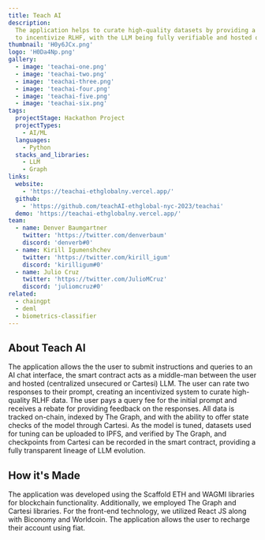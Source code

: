 ```yaml
---
title: Teach AI
description:
  The application helps to curate high-quality datasets by providing a framework
  to incentivize RLHF, with the LLM being fully verifiable and hosted on-chain.
thumbnail: 'H0y6JCx.png'
logo: 'H0Da4Np.png'
gallery:
  - image: 'teachai-one.png'
  - image: 'teachai-two.png'
  - image: 'teachai-three.png'
  - image: 'teachai-four.png'
  - image: 'teachai-five.png'
  - image: 'teachai-six.png'
tags:
  projectStage: Hackathon Project
  projectTypes:
    - AI/ML
  languages:
    - Python
  stacks_and_libraries:
    - LLM
    - Graph
links:
  website:
    - 'https://teachai-ethglobalny.vercel.app/'
  github:
    - 'https://github.com/teachAI-ethglobal-nyc-2023/teachai'
  demo: 'https://teachai-ethglobalny.vercel.app/'
team:
  - name: Denver Baumgartner
    twitter: 'https://twitter.com/denverbaum'
    discord: 'denverb#0'
  - name: Kirill Igumenshchev
    twitter: 'https://twitter.com/kirill_igum'
    discord: 'kirilligum#0'
  - name: Julio Cruz
    twitter: 'https://twitter.com/JulioMCruz'
    discord: 'juliomcruz#0'
related:
  - chaingpt
  - deml
  - biometrics-classifier
---
```


## About Teach AI

The application allows the the user to submit instructions and queries to an AI
chat interface, the smart contract acts as a middle-man between the user and
hosted (centralized unsecured or Cartesi) LLM. The user can rate two responses
to their prompt, creating an incentivized system to curate high-quality RLHF
data. The user pays a query fee for the initial prompt and receives a rebate for
providing feedback on the responses. All data is tracked on-chain, indexed by
The Graph, and with the ability to offer state checks of the model through
Cartesi. As the model is tuned, datasets used for tuning can be uploaded to
IPFS, and verified by The Graph, and checkpoints from Cartesi can be recorded in
the smart contract, providing a fully transparent lineage of LLM evolution.

## How it's Made

The application was developed using the Scaffold ETH and WAGMI libraries for
blockchain functionality. Additionally, we employed The Graph and Cartesi
libraries. For the front-end technology, we utilized React JS along with
Biconomy and Worldcoin. The application allows the user to recharge their
account using fiat.

